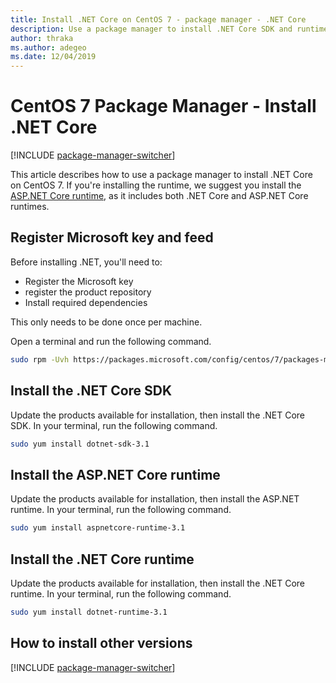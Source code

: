 ```yaml
---
title: Install .NET Core on CentOS 7 - package manager - .NET Core
description: Use a package manager to install .NET Core SDK and runtime on CentOS 7.
author: thraka
ms.author: adegeo
ms.date: 12/04/2019
---
```


# CentOS 7 Package Manager - Install .NET Core

[!INCLUDE [package-manager-switcher](./includes/package-manager-switcher.md)]

This article describes how to use a package manager to install .NET Core on CentOS 7. If you're installing the runtime, we suggest you install the [ASP.NET Core runtime](#install-the-aspnet-core-runtime), as it includes both .NET Core and ASP.NET Core runtimes.

## Register Microsoft key and feed

Before installing .NET, you'll need to:

- Register the Microsoft key
- register the product repository
- Install required dependencies

This only needs to be done once per machine.

Open a terminal and run the following command.

```bash
sudo rpm -Uvh https://packages.microsoft.com/config/centos/7/packages-microsoft-prod.rpm
```

## Install the .NET Core SDK

Update the products available for installation, then install the .NET Core SDK. In your terminal, run the following command.

```bash
sudo yum install dotnet-sdk-3.1
```

## Install the ASP.NET Core runtime

Update the products available for installation, then install the ASP.NET runtime. In your terminal, run the following command.

```bash
sudo yum install aspnetcore-runtime-3.1
```

## Install the .NET Core runtime

Update the products available for installation, then install the .NET Core runtime. In your terminal, run the following command.

```bash
sudo yum install dotnet-runtime-3.1
```

## How to install other versions

[!INCLUDE [package-manager-switcher](./includes/package-manager-heading-hack-pkgname.md)]
